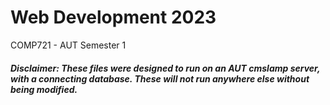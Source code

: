 # Web Development 2023

COMP721 - AUT Semester 1

##### Disclaimer: These files were designed to run on an AUT cmslamp server, with a connecting database. These will not run anywhere else without being modified. 
